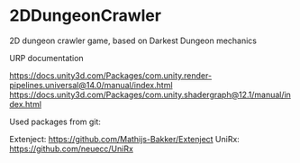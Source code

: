 # 2DDungeonCrawler
2D dungeon crawler game, based on Darkest Dungeon mechanics

URP documentation

https://docs.unity3d.com/Packages/com.unity.render-pipelines.universal@14.0/manual/index.html
https://docs.unity3d.com/Packages/com.unity.shadergraph@12.1/manual/index.html

Used packages from git:

Extenject: https://github.com/Mathijs-Bakker/Extenject
UniRx: https://github.com/neuecc/UniRx
